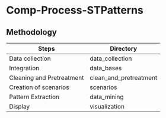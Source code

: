 # Comp-Process-STPatterns

Methodology
-----------

Steps     | Directory
-------- | ---
Data collection | data_collection
Integration    | data_bases
Cleaning and Pretreatment     | clean_and_pretreatment
Creation of scenarios   | scenarios
Pattern Extraction | data_mining
Display | visualization